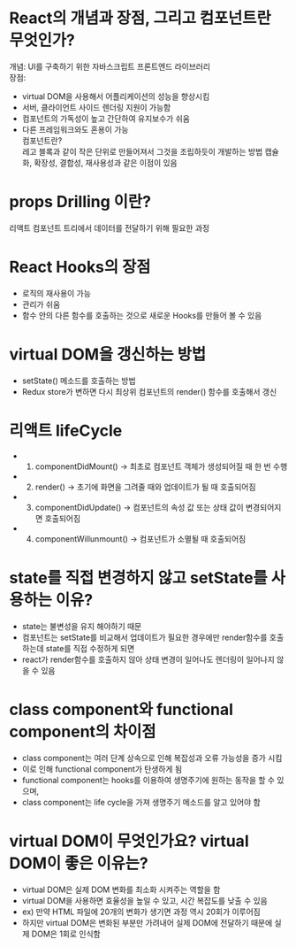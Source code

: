 # React의 개념과 장점, 그리고 컴포넌트란 무엇인가?
개념: UI를 구축하기 위한 자바스크립트 프론트엔드 라이브러리 <br/>
장점:
  * virtual DOM을 사용해서 어플리케이션의 성능을 향상시킴
  * 서버, 클라이언트 사이드 렌더링 지원이 가능함
  * 컴포넌트의 가독성이 높고 간단하여 유지보수가 쉬움
  * 다른 프레임워크와도 혼용이 가능  <br/>
컴포넌트란?  <br/>
레고 블록과 같이 작은 단위로 만들어져서 그것을 조립하듯이 개발하는 방법
캡슐화, 확장성, 결합성, 재사용성과 같은 이점이 있음

# props Drilling 이란?
리액트 컴포넌트 트리에서 데이터를 전달하기 위해 필요한 과정

# React Hooks의 장점
* 로직의 재사용이 가능
* 관리가 쉬움
* 함수 안의 다른 함수를 호출하는 것으로 새로운 Hooks를 만들어 볼 수 있음

# virtual DOM을 갱신하는 방법
* setState() 메소드를 호출하는 방법
* Redux store가 변하면 다시 최상위 컴포넌트의 render() 함수를 호출해서 갱신

# 리액트 lifeCycle
* 1) componentDidMount()
-> 최초로 컴포넌트 객체가 생성되어질 때 한 번 수행
* 2) render()
-> 초기에 화면을 그려줄 때와 업데이트가 될 때 호출되어짐
* 3) componentDidUpdate()
-> 컴포넌트의 속성 값 또는 상태 값이 변경되어지면 호출되어짐
* 4) componentWillunmount()
-> 컴포넌트가 소멸될 때 호출되어짐

# state를 직접 변경하지 않고 setState를 사용하는 이유?
* state는 불변성을 유지 해야하기 때문
* 컴포넌트는 setState를 비교해서 업데이트가 필요한 경우에만 render함수를 호출하는데 state를 직접 수정하게 되면 
* react가 render함수를 호출하지 않아 상태 변경이 일어나도 렌더링이 일어나지 않을 수 있음

# class component와 functional component의 차이점
* class component는 여러 단계 상속으로 인해 복잡성과 오류 가능성을 증가 시킴
* 이로 인해 functional component가 탄생하게 됨
* functional component는 hooks를 이용하여 생명주기에 원하는 동작을 할 수 있으며,
* class component는 life cycle을 가져 생명주기 메소드를 알고 있어야 함

#  virtual DOM이 무엇인가요? virtual DOM이 좋은 이유는?
* virtual DOM은 실제 DOM 변화를 최소화 시켜주는 역할을 함
* virtual DOM을 사용하면 효율성을 높일 수 있고, 시간 복잡도를 낮출 수 있음
* ex) 만약 HTML 파일에 20개의 변화가 생기면 과정 역시 20회가 이루어짐
* 하지만 virtual DOM은 변화된 부분만 가려내어 실제 DOM에 전달하기 때문에 실제 DOM은 1회로 인식함


